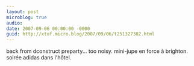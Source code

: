 ```yaml
---
layout: post
microblog: true
audio: 
date: 2007-09-06 00:00:00 -0000
guid: http://xtof.micro.blog/2007/09/06/t251327382.html
---
```

back from dconstruct preparty... too noisy. mini-jupe en force à brighton. soirée adidas dans l'hôtel.
